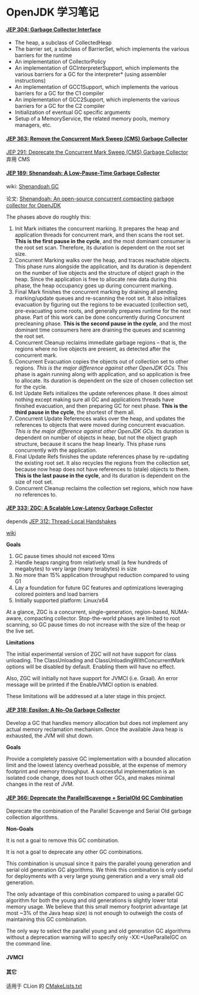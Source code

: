 # OpenJDK 学习笔记

#### [JEP 304: Garbage Collector Interface](https://openjdk.java.net/jeps/304)


* The heap, a subclass of CollectedHeap
* The barrier set, a subclass of BarrierSet, which implements the various barriers for the runtime
* An implementation of CollectorPolicy
* An implementation of GCInterpreterSupport, which implements the various barriers for a GC for the interpreter* (using assembler instructions)
* An implementation of GCC1Support, which implements the various barriers for a GC for the C1 compiler
* An implementation of GCC2Support, which implements the various barriers for a GC for the C2 compiler
* Initialization of eventual GC specific arguments
* Setup of a MemoryService, the related memory pools, memory managers, etc.


#### [JEP 363: Remove the Concurrent Mark Sweep (CMS) Garbage Collector](https://openjdk.java.net/jeps/363)

[JEP 291: Deprecate the Concurrent Mark Sweep (CMS) Garbage Collector](https://openjdk.java.net/jeps/291) 弃用 CMS

#### [JEP 189: Shenandoah: A Low-Pause-Time Garbage Collector](https://openjdk.java.net/jeps/189)

wiki: [Shenandoah GC](https://wiki.openjdk.java.net/display/shenandoah/Main)

论文: [Shenandoah: An open-source concurrent compacting garbage collector for OpenJDK](https://www.researchgate.net/publication/306112816_Shenandoah_An_open-source_concurrent_compacting_garbage_collector_for_OpenJDK)

The phases above do roughly this:

1. Init Mark initiates the concurrent marking. It prepares the heap and application threads for concurrent mark, and then scans the root set. **This is the first pause in the cycle**, and the most dominant consumer is the root set scan. Therefore, its duration is dependent on the root set size.
2. Concurrent Marking walks over the heap, and traces reachable objects. This phase runs alongside the application, and its duration is dependent on the number of live objects and the structure of object graph in the heap. Since the application is free to allocate new data during this phase, the heap occupancy goes up during concurrent marking.
3. Final Mark finishes the concurrent marking by draining all pending marking/update queues and re-scanning the root set. It also initializes evacuation by figuring out the regions to be evacuated (collection set), pre-evacuating some roots, and generally prepares runtime for the next phase. Part of this work can be done concurrently during Concurrent precleaning phase. **This is the second pause in the cycle**, and the most dominant time consumers here are draining the queues and scanning the root set. 
4. Concurrent Cleanup reclaims immediate garbage regions – that is, the regions where no live objects are present, as detected after the concurrent mark.
5. Concurrent Evacuation copies the objects out of collection set to other regions. *This is the major difference against other OpenJDK GCs.* This phase is again running along with application, and so application is free to allocate. Its duration is dependent on the size of chosen collection set for the cycle.
6. Init Update Refs initializes the update references phase. It does almost nothing except making sure all GC and applications threads have finished evacuation, and then preparing GC for next phase. **This is the third pause in the cycle**, the shortest of them all.
7. Concurrent Update References walks over the heap, and updates the references to objects that were moved during concurrent evacuation. *This is the major difference against other OpenJDK GCs.* Its duration is dependent on number of objects in heap, but not the object graph structure, because it scans the heap linearly. This phase runs concurrently with the application.
8. Final Update Refs finishes the update references phase by re-updating the existing root set. It also recycles the regions from the collection set, because now heap does not have references to (stale) objects to them. **This is the last pause in the cycle**, and its duration is dependent on the size of root set.
9. Concurrent Cleanup reclaims the collection set regions, which now have no references to.

#### [JEP 333: ZGC: A Scalable Low-Latency Garbage Collector ](https://openjdk.java.net/jeps/333)

depends [JEP 312: Thread-Local Handshakes](https://openjdk.java.net/jeps/312)

[wiki](https://wiki.openjdk.java.net/display/zgc/Main)

**Goals**

1. GC pause times should not exceed 10ms
2. Handle heaps ranging from relatively small (a few hundreds of megabytes) to very large (many terabytes) in size
3. No more than 15% application throughput reduction compared to using G1
4. Lay a foundation for future GC features and optimizations leveraging colored pointers and load barriers
5. Initially supported platform: Linux/x64

At a glance, ZGC is a concurrent, single-generation, region-based, NUMA-aware, compacting collector. Stop-the-world phases are limited to root scanning, so GC pause times do not increase with the size of the heap or the live set.

**Limitations**

The initial experimental version of ZGC will not have support for class unloading. The ClassUnloading and ClassUnloadingWithConcurrentMark options will be disabled by default. Enabling them will have no effect.

Also, ZGC will initially not have support for JVMCI (i.e. Graal). An error message will be printed if the EnableJVMCI option is enabled.

These limitations will be addressed at a later stage in this project.

#### [JEP 318: Epsilon: A No-Op Garbage Collector](https://openjdk.java.net/jeps/318)

Develop a GC that handles memory allocation but does not implement any actual memory reclamation mechanism. Once the available Java heap is exhausted, the JVM will shut down.

**Goals**

Provide a completely passive GC implementation with a bounded allocation limit and the lowest latency overhead possible, at the expense of memory footprint and memory throughput. A successful implementation is an isolated code change, does not touch other GCs, and makes minimal changes in the rest of JVM.

#### [JEP 366: Deprecate the ParallelScavenge + SerialOld GC Combination](http://openjdk.java.net/jeps/366)

Deprecate the combination of the Parallel Scavenge and Serial Old garbage collection algorithms.

**Non-Goals**

It is not a goal to remove this GC combination.

It is not a goal to deprecate any other GC combinations.


This combination is unusual since it pairs the parallel young generation and serial old generation GC algorithms. We think this combination is only useful for deployments with a very large young generation and a very small old generation. 

The only advantage of this combination compared to using a parallel GC algorithm for both the young and old generations is slightly lower total memory usage. We believe that this small memory footprint advantage (at most ~3% of the Java heap size) is not enough to outweigh the costs of maintaining this GC combination.

The only way to select the parallel young and old generation GC algorithms without a deprecation warning will to specify only -XX:+UseParallelGC on the command line.

#### JVMCI

#### 其它

适用于 CLion 的  [CMakeLists.txt](https://github.com/ojdkbuild/ojdkbuild/blob/master/src/java-12-openjdk/CMakeLists.txt)